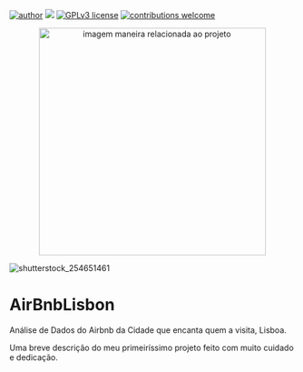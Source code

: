 [![author](https://img.shields.io/badge/author-AlannaGonzaga-red.svg)](https://www.linkedin.com/in/rafael-n-duarte/) [![](https://img.shields.io/badge/python-3.7+-blue.svg)](https://www.python.org/downloads/release/python-365/) [![GPLv3 license](https://img.shields.io/badge/License-GPLv3-blue.svg)](http://perso.crans.org/besson/LICENSE.html) [![contributions welcome](https://img.shields.io/badge/contributions-welcome-brightgreen.svg?style=flat)](https://github.com/rafaelnduarte/portfolio/issues)


<p align="center">
  <img src="https://www.collegiate-ac.pt/propeller/uploads/sites/4/2020/11/ruas-mais-bonitas-de-lisboa-1-1450x967.jpg" alt="imagem maneira relacionada ao projeto"height=400px >


![shutterstock_254651461](https://user-images.githubusercontent.com/80681843/131996642-7ebdf2c6-b439-4239-b5f4-a122ce2b6191.jpg)
# AirBnbLisbon
Análise de Dados do Airbnb da Cidade que encanta quem a visita, Lisboa.

Uma breve descrição do meu primeiríssimo projeto feito com muito cuidado e dedicação.
